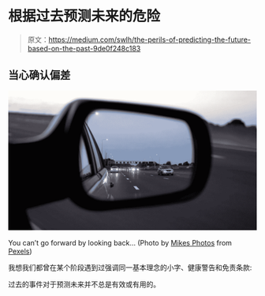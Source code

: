# 根据过去预测未来的危险

> 原文：<https://medium.com/swlh/the-perils-of-predicting-the-future-based-on-the-past-9de0f248c183>

## 当心确认偏差

![](img/819f5fa03502683956411d14a1008cd4.png)

You can’t go forward by looking back… (Photo by [Mikes Photos](https://www.pexels.com/@mikebirdy?utm_content=attributionCopyText&utm_medium=referral&utm_source=pexels) from [Pexels](https://www.pexels.com/photo/asphalt-auto-autobahn-automobile-133826/?utm_content=attributionCopyText&utm_medium=referral&utm_source=pexels))

我想我们都曾在某个阶段遇到过强调同一基本理念的小字、健康警告和免责条款:

过去的事件对于预测未来并不总是有效或有用的。